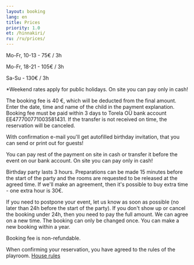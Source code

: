 ```yaml
---
layout: booking
lang: en
title: Prices
priority: 1.0
et: /hinnakiri/
ru: /ru/prices/
---
```


Mo-Fr, 10-13 -  75€ / 3h

Mo-Fr, 18-21 - 105€ / 3h

Sa-Su - 130€ / 3h

*Weekend rates apply for public holidays. On site you can pay only in cash!

The booking fee is 40 €, which will be deducted from the final amount. Enter the date, time and name of the child in the payment explanation. Booking fee must be paid within 3 days to Torela OÜ bank account EE477700771003581431. If the transfer is not received on time, the reservation will be canceled.

With confirmation e-mail you'll get autofilled birthday invitation, that you can send or print out for guests!

You can pay rest of the payment on site in cash or transfer it before the event on our bank account. On site you can pay only in cash!

Birthday party lasts 3 hours. Preparations can be made 15 minutes before the start of the party and the rooms are requested to be released at the agreed time. If we'll make an agreement, then it's possible to buy extra time - one extra hour is 30€. 

If you need to postpone your event, let us know as soon as possible (no later than 24h before the start of the party). If you don't show up or cancel the booking under 24h, then you need to pay the full amount. We can agree on a new time. The booking can only be changed once. You can make a new  booking within a year.

Booking fee is non-refundable.

When confirming your reservation, you have agreed to the rules of the playroom.
[House rules](/en/rules/)


